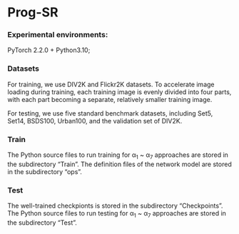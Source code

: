 # Prog-SR
### Experimental environments:
PyTorch 2.2.0 + Python3.10;

### Datasets
For training, we use DIV2K and Flickr2K datasets. To accelerate image loading during training, each training image is evenly divided into four
parts, with each part becoming a separate, relatively smaller training image. 

For testing, we use five standard benchmark datasets, including Set5, Set14, BSDS100, Urban100, and the validation set of DIV2K.

### Train
The Python source files to run training for α<sub>1</sub> ~ α<sub>7</sub> approaches are stored in the subdirectory “Train”.
The definition files of the network model are stored in the subdirectory “ops”.

### Test
The well-trained checkpionts is stored in the subdirectory “Checkpoints”.
The Python source files to run testing for α<sub>1</sub> ~ α<sub>7</sub> approaches are stored in the subdirectory “Test”.
